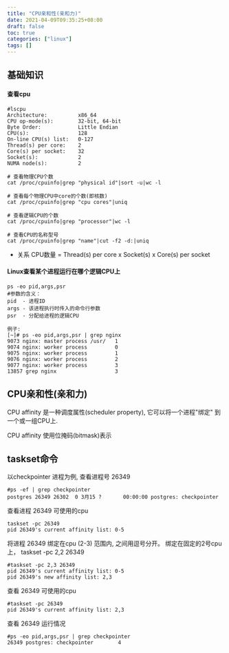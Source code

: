 ```yaml
---
title: "CPU亲和性(亲和力)"
date: 2021-04-09T09:35:25+08:00
draft: false
toc: true 
categories: ["linux"]
tags: []
---
```


## 基础知识

#### 查看cpu

```
#lscpu
Architecture:          x86_64
CPU op-mode(s):        32-bit, 64-bit
Byte Order:            Little Endian
CPU(s):                128
On-line CPU(s) list:   0-127
Thread(s) per core:    2
Core(s) per socket:    32
Socket(s):             2
NUMA node(s):          2
```

```
# 查看物理CPU个数
cat /proc/cpuinfo|grep "physical id"|sort -u|wc -l

# 查看每个物理CPU中core的个数(即核数)
cat /proc/cpuinfo|grep "cpu cores"|uniq

# 查看逻辑CPU的个数
cat /proc/cpuinfo|grep "processor"|wc -l

# 查看CPU的名称型号
cat /proc/cpuinfo|grep "name"|cut -f2 -d:|uniq
```

- 关系 CPU数量 = Thread(s) per core x Socket(s) x Core(s) per socket 

#### Linux查看某个进程运行在哪个逻辑CPU上

```
ps -eo pid,args,psr
#参数的含义：
pid  - 进程ID
args - 该进程执行时传入的命令行参数
psr  - 分配给进程的逻辑CPU

例子:
[~]# ps -eo pid,args,psr | grep nginx
9073 nginx: master process /usr/   1
9074 nginx: worker process         0
9075 nginx: worker process         1
9076 nginx: worker process         2
9077 nginx: worker process         3
13857 grep nginx                   3
```
## CPU亲和性(亲和力)

CPU affinity 是一种调度属性(scheduler property), 它可以将一个进程"绑定" 到一个或一组CPU上.

CPU affinity 使用位掩码(bitmask)表示

##  taskset命令

以checkpointer 进程为例, 查看进程号 26349
```
#ps -ef | grep checkpointer
postgres 26349 26302  0 3月15 ?       00:00:00 postgres: checkpointer 
```

查看进程 26349 可使用的cpu
```
taskset -pc 26349
pid 26349's current affinity list: 0-5
```

将进程 26349 绑定在cpu (2-3) 范围内, 之间用逗号分开。 绑定在固定的2号cpu上， taskset -pc 2,2 26349
```
#taskset -pc 2,3 26349
pid 26349's current affinity list: 0-5
pid 26349's new affinity list: 2,3
```

查看 26349 可使用的cpu
```
#taskset -pc 26349
pid 26349's current affinity list: 2,3
```

查看 26349 运行情况
``` 
#ps -eo pid,args,psr | grep checkpointer
26349 postgres: checkpointer        4
```


